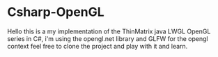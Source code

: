 # Csharp-OpenGL
 Hello this is a my implementation of the ThinMatrix  java LWGL OpenGL series in C#, i'm using the opengl.net library and GLFW for the opengl context feel free to clone the project and play with it and learn.
